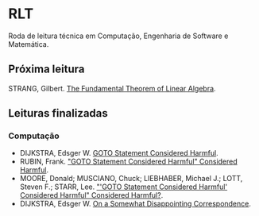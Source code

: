 # RLT

Roda de leitura técnica em Computação, Engenharia de Software e Matemática.

## Próxima leitura

STRANG, Gilbert. [The Fundamental Theorem of Linear Algebra](matematica/the_fundamental_theorem_of_linear_algebra_strang.md).

## Leituras finalizadas

### Computação

- DIJKSTRA, Edsger W. [GOTO Statement Considered Harmful](computacao/goto_considered_harmful.md).
- RUBIN, Frank. ["GOTO Statement Considered Harmful" Considered Harmful](computacao/goto_considered_harmful_2.md).
- MOORE, Donald; MUSCIANO, Chuck; LIEBHABER, Michael J.; LOTT, Steven F.; STARR, Lee. ["'GOTO Statement Considered Harmful' Considered Harmful" Considered Harmful?](computacao/goto_considered_harmful_3.md).
- DIJKSTRA, Edsger W. [On a Somewhat Disappointing Correspondence](computacao/goto_considered_harmful_4.md).
